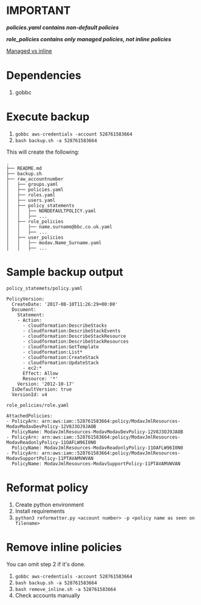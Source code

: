 
# IMPORTANT


***policies.yaml contains non-default policies***

***role_policies contains only managed policies, not inline policies***

[Managed vs inline](https://docs.aws.amazon.com/IAM/latest/UserGuide/access_policies_managed-vs-inline.html)


# Dependencies

1. gobbc


# Execute backup

1. `gobbc aws-credentials -account 528761583664`
2. `bash backup.sh -a 528761583664`

This will create the following:

```
.
├── README.md
├── backup.sh
├── raw_accountnumber
│   ├── groups.yaml
│   ├── policies.yaml
│   ├── roles.yaml
│   ├── users.yaml
│   ├── policy_statements
│   │   ├── NONDEFAULTPOLICY.yaml
│   │   ├── ...
│   ├── role_policies
│   │   ├── name.surname@bbc.co.uk.yaml
│   │   ├── ...
│   ├── user_policies
│   │   ├── modav.Name_Surname.yaml
│   │   ├── ...

```

# Sample backup output

`policy_statemets/policy.yaml`

```
PolicyVersion:
  CreateDate: '2017-08-10T11:26:29+00:00'
  Document:
    Statement:
    - Action:
      - cloudformation:DescribeStacks
      - cloudformation:DescribeStackEvents
      - cloudformation:DescribeStackResource
      - cloudformation:DescribeStackResources
      - cloudformation:GetTemplate
      - cloudformation:List*
      - cloudformation:CreateStack
      - cloudformation:UpdateStack
      - ec2:*
      Effect: Allow
      Resource: '*'
    Version: '2012-10-17'
  IsDefaultVersion: true
  VersionId: v4
```

`role_policies/role.yaml`

```
AttachedPolicies:
- PolicyArn: arn:aws:iam::528761583664:policy/ModavJmlResources-ModavModavDevPolicy-12V8J3OJ9JAOB
  PolicyName: ModavJmlResources-ModavModavDevPolicy-12V8J3OJ9JAOB
- PolicyArn: arn:aws:iam::528761583664:policy/ModavJmlResources-ModavReadonlyPolicy-11OAFLW96I0N0
  PolicyName: ModavJmlResources-ModavReadonlyPolicy-11OAFLW96I0N0
- PolicyArn: arn:aws:iam::528761583664:policy/ModavJmlResources-ModavSupportPolicy-11PTAVAMVWVAN
  PolicyName: ModavJmlResources-ModavSupportPolicy-11PTAVAMVWVAN
```

# Reformat policy

1. Create python environment
2. Install requirements
3. `python3 reformatter.py <account number> -p <policy name as seen on filename>`

# Remove inline policies
You can omit step 2 if it's done.

1. `gobbc aws-credentials -account 528761583664`
2. `bash backup.sh -a 528761583664`
3. `bash remove_inline.sh -a 528761583664`
4. Check accounts manually